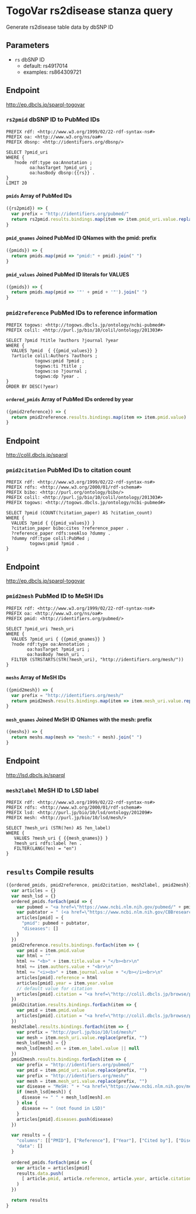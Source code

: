 # TogoVar rs2disease stanza query

Generate rs2disease table data by dbSNP ID

## Parameters

* `rs` dbSNP ID
  * default: rs4917014
  * examples: rs864309721

## Endpoint

http://ep.dbcls.jp/sparql-togovar

### `rs2pmid` dbSNP ID to PubMed IDs

```sparql
PREFIX rdf: <http://www.w3.org/1999/02/22-rdf-syntax-ns#>
PREFIX oa: <http://www.w3.org/ns/oa#>
PREFIX dbsnp: <http://identifiers.org/dbsnp/>

SELECT ?pmid_uri
WHERE {
   ?node rdf:type oa:Annotation ;
         oa:hasTarget ?pmid_uri ;
         oa:hasBody dbsnp:{{rs}} .
}
LIMIT 20
```

#### `pmids` Array of PubMed IDs

```javascript
({rs2pmid}) => {
  var prefix = "http://identifiers.org/pubmed/"
  return rs2pmid.results.bindings.map(item => item.pmid_uri.value.replace(prefix, ""))
}
```

#### `pmid_qnames` Joined PubMed ID QNames with the pmid: prefix

```javascript
({pmids}) => {
  return pmids.map(pmid => "pmid:" + pmid).join(" ")
}
```

#### `pmid_values` Joined PubMed ID literals for VALUES

```javascript
({pmids}) => {
  return pmids.map(pmid => '"' + pmid + '"').join(" ")
}
```

### `pmid2reference` PubMed IDs to reference information

```sparql
PREFIX togows: <http://togows.dbcls.jp/ontology/ncbi-pubmed#>
PREFIX colil: <http://purl.jp/bio/10/colil/ontology/201303#>

SELECT ?pmid ?title ?authors ?journal ?year
WHERE {
  VALUES ?pmid  { {{pmid_values}} }
  ?article colil:Authors ?authors ;
           togows:pmid ?pmid ;
           togows:ti ?title ;
           togows:so ?journal ;
           togows:dp ?year .
}
ORDER BY DESC(?year)
```

#### `ordered_pmids` Array of PubMed IDs ordered by year

```javascript
({pmid2reference}) => {
  return pmid2reference.results.bindings.map(item => item.pmid.value)
}
```

## Endpoint

http://colil.dbcls.jp/sparql

### `pmid2citation` PubMed IDs to citation count

```sparql
PREFIX rdf: <http://www.w3.org/1999/02/22-rdf-syntax-ns#>
PREFIX rdfs: <http://www.w3.org/2000/01/rdf-schema#>
PREFIX bibo: <http://purl.org/ontology/bibo/>
PREFIX colil: <http://purl.jp/bio/10/colil/ontology/201303#>
PREFIX togows: <http://togows.dbcls.jp/ontology/ncbi-pubmed#>

SELECT ?pmid (COUNT(?citation_paper) AS ?citation_count)
WHERE {
  VALUES ?pmid { {{pmid_values}} }
  ?citation_paper bibo:cites ?reference_paper .
  ?reference_paper rdfs:seeAlso ?dummy .
  ?dummy rdf:type colil:PubMed ;
         togows:pmid ?pmid .
}
```

## Endpoint

http://ep.dbcls.jp/sparql-togovar

### `pmid2mesh` PubMed ID to MeSH IDs

```sparql
PREFIX rdf: <http://www.w3.org/1999/02/22-rdf-syntax-ns#>
PREFIX oa: <http://www.w3.org/ns/oa#>
PREFIX pmid: <http://identifiers.org/pubmed/>

SELECT ?pmid_uri ?mesh_uri
WHERE {
  VALUES ?pmid_uri { {{pmid_qnames}} }
  ?node rdf:type oa:Annotation ;
        oa:hasTarget ?pmid_uri ;
        oa:hasBody ?mesh_uri .
  FILTER (STRSTARTS(STR(?mesh_uri), "http://identifiers.org/mesh/"))
}
```

#### `meshs` Array of MeSH IDs

```javascript
({pmid2mesh}) => {
  var prefix = "http://identifiers.org/mesh/"
  return pmid2mesh.results.bindings.map(item => item.mesh_uri.value.replace(prefix, ""))
}
```

#### `mesh_qnames` Joined MeSH ID QNames with the mesh: prefix

```javascript
({meshs}) => {
  return meshs.map(mesh => "mesh:" + mesh).join(" ")
}
```

## Endpoint

http://lsd.dbcls.jp/sparql

### `mesh2label` MeSH ID to LSD label

```sparql
PREFIX rdf: <http://www.w3.org/1999/02/22-rdf-syntax-ns#>
PREFIX rdfs: <http://www.w3.org/2000/01/rdf-schema#>
PREFIX lsd: <http://purl.jp/bio/10/lsd/ontology/201209#>
PREFIX mesh: <http://purl.jp/bio/10/lsd/mesh/>

SELECT ?mesh_uri (STR(?en) AS ?en_label)
WHERE {
   VALUES ?mesh_uri { {{mesh_qnames}} }
   ?mesh_uri rdfs:label ?en .
   FILTER(LANG(?en) = "en")
}
```

## `results` Compile results

```javascript
({ordered_pmids, pmid2reference, pmid2citation, mesh2label, pmid2mesh}) => {
  var articles = {}
  var mesh_lsd = {}
  ordered_pmids.forEach(pmid => {
    var pubmed = "<a href=\"https://www.ncbi.nlm.nih.gov/pubmed/" + pmid + "\">" + pmid + "</a>"
    var pubtator = " (<a href=\"https://www.ncbi.nlm.nih.gov/CBBresearch/Lu/Demo/PubTator/curator_identifier.cgi?pmid=" + pmid + "&Gene_display=1&Disease_display=1&Mutation_display=1&Species_display=1&Chemical_display=1\">PubTator</a>)"
    articles[pmid] = {
      "pmid": pubmed + pubtator,
      "diseases": []
    }
  })
  pmid2reference.results.bindings.forEach(item => {
    var pmid = item.pmid.value
    var html = ""
    html += "<b>" + item.title.value + "</b><br>\n"
    html += item.authors.value + "<br>\n"
    html += "<i><b>" + item.journal.value + "</b></i><br>\n"
    articles[pmid].reference = html
    articles[pmid].year = item.year.value
    // default value for citation
    articles[pmid].citation = "<a href=\"http://colil.dbcls.jp/browse/papers/" + pmid + "/\">" + 0 + "</a>"
  })
  pmid2citation.results.bindings.forEach(item => {
    var pmid = item.pmid.value
    articles[pmid].citation = "<a href=\"http://colil.dbcls.jp/browse/papers/" + pmid + "/\">" + item.citation_count.value + "</a>"
  })
  mesh2label.results.bindings.forEach(item => {
    var prefix = "http://purl.jp/bio/10/lsd/mesh/"
    var mesh = item.mesh_uri.value.replace(prefix, "")
    mesh_lsd[mesh] = {}
    mesh_lsd[mesh].en = item.en_label.value || null
  })
  pmid2mesh.results.bindings.forEach(item => {
    var prefix = "http://identifiers.org/pubmed/"
    var pmid = item.pmid_uri.value.replace(prefix, "")
    var prefix = "http://identifiers.org/mesh/"
    var mesh = item.mesh_uri.value.replace(prefix, "")
    var disease = "MeSH: " + "<a href=\"https://www.ncbi.nlm.nih.gov/mesh/?term=" + mesh + "\">" + mesh + "</a>"
    if (mesh_lsd[mesh]) {
      disease += " " + mesh_lsd[mesh].en
    } else {
      disease += " (not found in LSD)"
    }
    articles[pmid].diseases.push(disease)
  })

  var results = {
    "columns": [["PMID"], ["Reference"], ["Year"], ["Cited by"], ["Diseases"]],
    "data": []
  }
  
  ordered_pmids.forEach(pmid => {
    var article = articles[pmid]
    results.data.push(
      [ article.pmid, article.reference, article.year, article.citation, article.diseases ]
    )
  })

  return results
}
```
